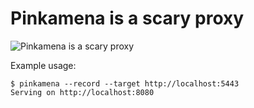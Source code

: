 Pinkamena is a scary proxy
==========================

![Pinkamena is a scary proxy](http://images5.fanpop.com/image/photos/30900000/Pinkamena-diane-pie-cupcakes-the-movie-30989323-2296-2560.jpg)

Example usage:

```
$ pinkamena --record --target http://localhost:5443
Serving on http://localhost:8080
```
